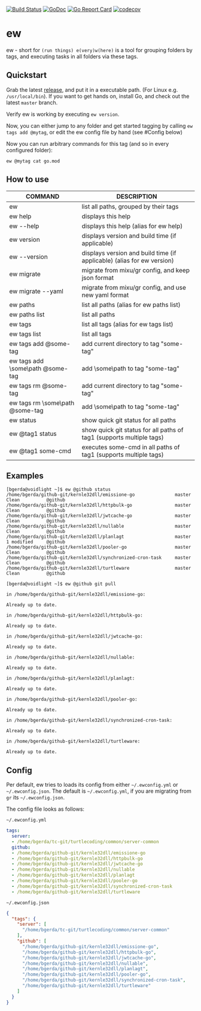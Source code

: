 [![Build Status](https://travis-ci.com/kernle32dll/ew.svg?branch=master)](https://travis-ci.com/kernle32dll/ew)
[![GoDoc](https://godoc.org/github.com/kernle32dll/ew?status.svg)](http://godoc.org/github.com/kernle32dll/ew)
[![Go Report Card](https://goreportcard.com/badge/github.com/kernle32dll/ew)](https://goreportcard.com/report/github.com/kernle32dll/ew)
[![codecov](https://codecov.io/gh/kernle32dll/ew/branch/master/graph/badge.svg)](https://codecov.io/gh/kernle32dll/ew)

# ew

ew - short for `(run things) e(very)w(here)` is a tool for grouping folders by tags,
and executing tasks in all folders via these tags.

## Quickstart

Grab the latest [release](https://github.com/kernle32dll/ew/releases), and put it in a executable path.
(For Linux e.g. `/usr/local/bin`). If you want to get hands on, install Go, and check out the latest
`master` branch.

Verify ew is working by executing `ew version`.

Now, you can either jump to any folder and get started tagging by calling `ew tags add @mytag`, or edit
the ew config file by hand (see #Config below)

Now you can run arbitrary commands for this tag (and so in every configured folder):

```shell script
ew @mytag cat go.mod
```

## How to use

COMMAND                           | DESCRIPTION
-------                           | ----
ew                                |   list all paths, grouped by their tags
ew help                           |   displays this help
ew --help                         |   displays this help (alias for ew help)
ew version                        |   displays version and build time (if applicable)
ew --version                      |   displays version and build time (if applicable) (alias for ew version)
ew migrate                        |   migrate from mixu/gr config, and keep json format
ew migrate --yaml                 |   migrate from mixu/gr config, and use new yaml format
ew paths                          |   list all paths (alias for ew paths list)
ew paths list                     |   list all paths
ew tags                           |   list all tags (alias for ew tags list)
ew tags list                      |   list all tags
ew tags add @some-tag             |   add current directory to tag "some-tag"
ew tags add \some\path @some-tag  |   add \some\path to tag "some-tag"
ew tags rm @some-tag              |   add current directory to tag "some-tag"
ew tags rm \some\path @some-tag   |   add \some\path to tag "some-tag"
ew status                         |   show quick git status for all paths
ew @tag1 status                   |   show quick git status for all paths of tag1 (supports multiple tags)
ew @tag1 some-cmd                 |   executes some-cmd in all paths of tag1 (supports multiple tags)

## Examples

```shell script
[bgerda@voidlight ~]$ ew @github status 
/home/bgerda/github-git/kernle32dll/emissione-go               master     Clean          @github     
/home/bgerda/github-git/kernle32dll/httpbulk-go                master     Clean          @github     
/home/bgerda/github-git/kernle32dll/jwtcache-go                master     Clean          @github     
/home/bgerda/github-git/kernle32dll/nullable                   master     Clean          @github     
/home/bgerda/github-git/kernle32dll/planlagt                   master     1 modified     @github     
/home/bgerda/github-git/kernle32dll/pooler-go                  master     Clean          @github     
/home/bgerda/github-git/kernle32dll/synchronized-cron-task     master     Clean          @github     
/home/bgerda/github-git/kernle32dll/turtleware                 master     Clean          @github
```

```shell script
[bgerda@voidlight ~]$ ew @github git pull

in /home/bgerda/github-git/kernle32dll/emissione-go:

Already up to date.

in /home/bgerda/github-git/kernle32dll/httpbulk-go:

Already up to date.

in /home/bgerda/github-git/kernle32dll/jwtcache-go:

Already up to date.

in /home/bgerda/github-git/kernle32dll/nullable:

Already up to date.

in /home/bgerda/github-git/kernle32dll/planlagt:

Already up to date.

in /home/bgerda/github-git/kernle32dll/pooler-go:

Already up to date.

in /home/bgerda/github-git/kernle32dll/synchronized-cron-task:

Already up to date.

in /home/bgerda/github-git/kernle32dll/turtleware:

Already up to date.

```

## Config

Per default, ew tries to loads its config from either `~/.ewconfig.yml` or `~/.ewconfig.json`. The default
is  `~/.ewconfig.yml`, if you are migrating from `gr` its `~/.ewconfig.json`.

The config file looks as follows:

`~/.ewconfig.yml`
```yaml
tags:
  server:
  - /home/bgerda/tc-git/turtlecoding/common/server-common
  github:
  - /home/bgerda/github-git/kernle32dll/emissione-go
  - /home/bgerda/github-git/kernle32dll/httpbulk-go
  - /home/bgerda/github-git/kernle32dll/jwtcache-go
  - /home/bgerda/github-git/kernle32dll/nullable
  - /home/bgerda/github-git/kernle32dll/planlagt
  - /home/bgerda/github-git/kernle32dll/pooler-go
  - /home/bgerda/github-git/kernle32dll/synchronized-cron-task
  - /home/bgerda/github-git/kernle32dll/turtleware
```

`~/.ewconfig.json`
```json
{
  "tags": {
    "server": [
      "/home/bgerda/tc-git/turtlecoding/common/server-common"
    ],
    "github": [
      "/home/bgerda/github-git/kernle32dll/emissione-go",
      "/home/bgerda/github-git/kernle32dll/httpbulk-go",
      "/home/bgerda/github-git/kernle32dll/jwtcache-go",
      "/home/bgerda/github-git/kernle32dll/nullable",
      "/home/bgerda/github-git/kernle32dll/planlagt",
      "/home/bgerda/github-git/kernle32dll/pooler-go",
      "/home/bgerda/github-git/kernle32dll/synchronized-cron-task",
      "/home/bgerda/github-git/kernle32dll/turtleware"
    ]
  }
}
```
